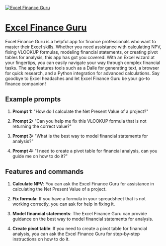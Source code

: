 [![Excel Finance Guru](https://files.oaiusercontent.com/file-OeIy8ypCgrmFEtFbmGEQ162h?se=2123-10-16T21%3A33%3A54Z&sp=r&sv=2021-08-06&sr=b&rscc=max-age%3D31536000%2C%20immutable&rscd=attachment%3B%20filename%3De2ae5875-8206-49cd-90c3-4d99d6693dfc.png&sig=rIY3sH7ontN4XHWVZH1QG5zFLvyqnwfASm%2B9UOv02pc%3D)](https://chat.openai.com/g/g-Qj5Yxi0t3-excel-finance-guru)

# [Excel Finance Guru](https://chat.openai.com/g/g-Qj5Yxi0t3-excel-finance-guru)

Excel Finance Guru is a helpful app for finance professionals who want to master their Excel skills. Whether you need assistance with calculating NPV, fixing VLOOKUP formulas, modeling financial statements, or creating pivot tables for analysis, this app has got you covered. With an Excel wizard at your fingertips, you can easily navigate your way through complex financial tasks. The app features tools such as a Dalle for generating text, a browser for quick research, and a Python integration for advanced calculations. Say goodbye to Excel headaches and let Excel Finance Guru be your go-to finance companion!

## Example prompts

1. **Prompt 1:** "How do I calculate the Net Present Value of a project?"

2. **Prompt 2:** "Can you help me fix this VLOOKUP formula that is not returning the correct value?"

3. **Prompt 3:** "What is the best way to model financial statements for analysis?"

4. **Prompt 4:** "I need to create a pivot table for financial analysis, can you guide me on how to do it?"

## Features and commands

1. **Calculate NPV**: You can ask the Excel Finance Guru for assistance in calculating the Net Present Value of a project.

2. **Fix formula**: If you have a formula in your spreadsheet that is not working correctly, you can ask for help in fixing it.

3. **Model financial statements**: The Excel Finance Guru can provide guidance on the best way to model financial statements for analysis.

4. **Create pivot table**: If you need to create a pivot table for financial analysis, you can ask the Excel Finance Guru for step-by-step instructions on how to do it.